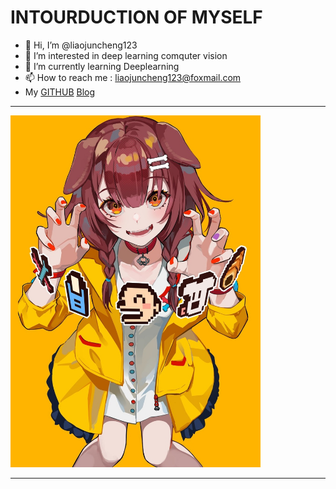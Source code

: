 # INTOURDUCTION OF MYSELF

- 👋 Hi, I’m @liaojuncheng123 
- 👀 I’m interested in deep learning comquter vision 
- 🌱 I’m currently learning Deeplearning
- 📫 How to reach me : liaojuncheng123@foxmail.com 
- My [GITHUB](https://github.com/liaojuncheng123) [Blog](http://kaln.hitwh.eu) 
***
<img src='picture.jpg' width=400px><img>
***


<!---
liaojuncheng123/liaojuncheng123 is a ✨ special ✨ repository because its `README.md` (this file) appears on your GitHub profile.
You can click the Preview link to take a look at your changes.
--->

